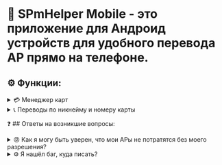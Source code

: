 # 📱 SPmHelper Mobile - это приложение для Андроид устройств для удобного перевода АР прямо на телефоне.
## ⚙️ Функции:
<details>
<summary> <a name="management card"> </a> 💳 Менеджер карт </summary>

📥 **Чтобы добавить вашу карту в приложение, вам нужно:**
1. Войти на сервер СПм/СП в майнкрафте. (На СП пока не проверено, напишите в лс
2. Перейдите на [сайт](https://spworlds.ru) и зарегистрируйтесь через дискорд.
3. Перейдите во вкладку «Кошелёк» (/wallet).
4. Выберите нужную карту и нажмите на первую эконку стрелочки «Поделиться».
5. Нажмите «Сгенерировать новый API токен» -> «Далее» -> «Сгенерировать».
6. Перейдите в игру и в чате скопируйте id и token.
7. Зайдите в приложение на телефоне, перейдите на страницу «Карты».
8. Нажмите кнопку «Добавить карту».
9. Удобным вам способом перенесите token и id из майнкрафта в приложение.
10. После заполнения полей нажмите «Добавить».

> Теперь вы добавили свою карту в приложение, можете перейти в «Переводы» для дальнейших действий.

</details>

<details>
<summary> <a name="payment"> </a> 📞 Переводы по никнейму и номеру карты </summary>

📥 **Чтобы перевести АРы вам нужно:**
1. Добавить карту с которой вы будете переводить (см. пункт 💳 Менеджер карт)
2. Перейдите на главную во вкладку «Переводы».
3. Выбрать «По номеру карты» или «По никнейму».
4. Заполнить все поля (комментарий не обезателен, но не больше 32 символов)
  4.1 Если вы выбрали тип оплаты по никнейму, то вам сначала нужно ввести никнейм игрока, а после выбрать карту, на которую вы будете переводить. Выполнено всё также, как на сайте SPworlds.
5. Нажмите на кнопку перевести. 

> Теперь вы добавили свою карту в приложение, можете перейти в «Переводы» для дальнейших действий.

</details>

❓ ## Ответы на возникшие вопросы:
<details>
<summary> <a name="leave-my-money"> </a>😡 Как я могу быть уверен, что мои АРы не потратятся без моего разрешения? </summary>

> Ваши данные, а именно Token и id вашей карты, хранятся исключительно на вашем телефоне и нигде больше, кроме сайта SPworlds.

</details>

<details>
<summary> <a name="spmhelperbot"> </a>⚙️ Я нашёл баг, куда писать? </summary>

> Напишите нашему телеграм боту для тех поддержки - https://t.me/SPmHelperBOT

> Или нам в дискорд сервер - https://discord.gg/49gTwXAqDK
</details>
